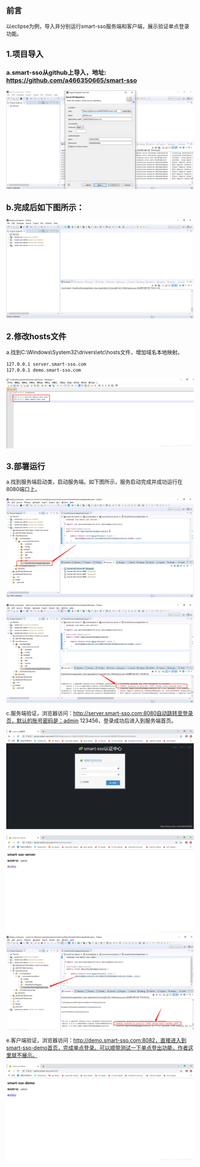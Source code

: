 ## 前言

以eclipse为例，导入并分别运行smart-sso服务端和客户端，展示验证单点登录功能。

## 1.项目导入

### a.smart-sso从github上导入，地址: https://github.com/a466350665/smart-sso

![](./img/6.png)

## b.完成后如下图所示：

![](./img/7.png)

## 2.修改hosts文件

a.找到C:\Windows\System32\drivers\etc\hosts文件，增加域名本地映射。

```
127.0.0.1 server.smart-sso.com
127.0.0.1 demo.smart-sso.com
```

![](./img/8.png)

## 3.部署运行

a.找到服务端启动类，启动服务端。如下图所示，服务启动完成并成功运行在8080端口上。

![](./img/9.png)

![](./img/10.png)

c.服务端验证，浏览器访问：http://server.smart-sso.com:8080自动跳转至登录页，默认的账号密码是：admin 123456，登录成功后进入到服务端首页。

![](./img/11.png)

![](./img/12.png)![](./img/13.png)

e.客户端验证，浏览器访问：http://demo.smart-sso.com:8082，直接进入到smart-sso-demo首页，完成单点登录。可以顺带测试一下单点登出功能，作者这里就不展示。

![](./img/14.png)